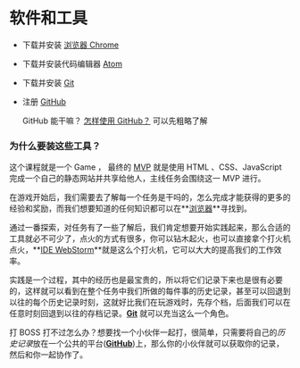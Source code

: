 # 软件和工具

- 下载并安装 [浏览器 Chrome](https://cn.bing.com/search?q=chrome)

- 下载并安装代码编辑器 [Atom](https://atom.io)

- 下载并安装 [Git](https://git-scm.com/)

- 注册 [GitHub](https://github.com/)

  GitHub 能干嘛？ [怎样使用 GitHub？](https://www.zhihu.com/question/20070065) 可以先粗略了解

### 为什么要装这些工具？

这个课程就是一个 Game ， 最终的 [MVP](http://wiki.mbalib.com/wiki/%E6%9C%80%E7%AE%80%E5%8F%AF%E8%A1%8C%E4%BA%A7%E5%93%81) 就是使用 HTML 、CSS、JavaScript 完成一个自己的静态网站并共享给他人，主线任务会围绕这一 MVP 进行。



在游戏开始后，我们需要去了解每一个任务是干吗的，怎么完成才能获得的更多的经验和奖励，而我们想要知道的任何知识都可以在**[浏览器](https://cn.bing.com/search?q=chrome)**寻找到。



通过一番探索，对任务有了一些了解后，我们肯定想要开始实践起来，那么合适的工具就必不可少了，点火的方式有很多，你可以钻木起火，也可以直接拿个打火机点火，**[IDE WebStorm](https://www.jetbrains.com/webstorm/)**就是这么个打火机，它可以大大的提高我们的工作效率。



实践是一个过程，其中的经历也是最宝贵的，所以将它们记录下来也是很有必要的，这样就可以看到在整个任务中我们所做的每件事的历史记录，甚至可以回退到以往的每个历史记录时刻，这就好比我们在玩游戏时，先存个档，后面我们可以在任意时刻回退到以往的存档记录。**[Git](https://git-scm.com/)**  就可以充当这么一个角色。



打 BOSS 打不过怎么办？想要找一个小伙伴一起打，很简单，只需要将自己的*历史记录*放在一个公共的平台(**[GitHub](https://github.com/)**)上，那么你的小伙伴就可以获取你的记录，然后和你一起协作了。

